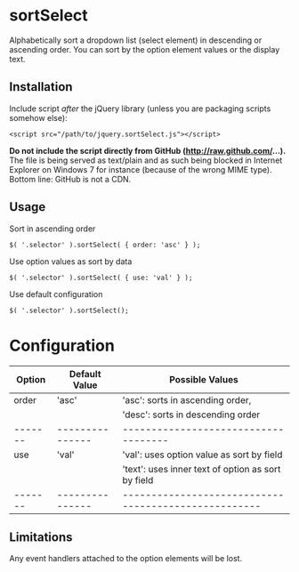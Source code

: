 sortSelect
==========

Alphabetically sort a dropdown list (select element) in descending or ascending order. You can sort by the option element values or the display text.

## Installation

Include script *after* the jQuery library (unless you are packaging scripts somehow else):

    <script src="/path/to/jquery.sortSelect.js"></script>

**Do not include the script directly from GitHub (http://raw.github.com/...).** The file is being served as text/plain and as such being blocked
in Internet Explorer on Windows 7 for instance (because of the wrong MIME type). Bottom line: GitHub is not a CDN.

## Usage

Sort in ascending order

	$( '.selector' ).sortSelect( { order: 'asc' } );
	
Use option values as sort by data

	$( '.selector' ).sortSelect( { use: 'val' } );
	
Use default configuration

	$( '.selector' ).sortSelect();

Configuration
=============

Option | Default Value | Possible Values |
-------|---------------|-----------------|
order  | 'asc'         | 'asc': sorts in ascending order, |
       |               | 'desc': sorts in descending order  |
-------|---------------|------------------------------------|
use    | 'val'         | 'val': uses option value as sort by field |
       |               | 'text': uses inner text of option as sort by field |
-------|---------------|----------------------------------------------------|

## Limitations

Any event handlers attached to the option elements will be lost.
